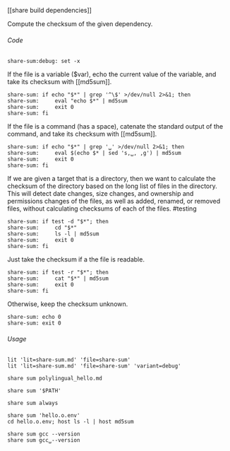 [[share build dependencies]]

Compute the checksum of the given dependency.

###### Code

	share-sum:debug: set -x

If the file is a variable ($var), echo the current value of the variable, and take its checksum with [[md5sum]].

	share-sum: if echo "$*" | grep '^\$' >/dev/null 2>&1; then
	share-sum:     eval "echo $*" | md5sum
	share-sum:     exit 0
	share-sum: fi

If the file is a command (has a space), catenate the standard output of the command, and take its checksum with [[md5sum]].

	share-sum: if echo "$*" | grep '␣' >/dev/null 2>&1; then
	share-sum:     eval $(echo $* | sed 's,␣, ,g') | md5sum
	share-sum:     exit 0
	share-sum: fi

If we are given a target that is a directory, then we want to calculate the checksum of the directory based on the long list of files in the directory.  This will detect date changes, size changes, and ownership and permissions changes of the files, as well as added, renamed, or removed files, without calculating checksums of each of the files.  #testing

	share-sum: if test -d "$*"; then
	share-sum:     cd "$*"
	share-sum:     ls -l | md5sum
	share-sum:     exit 0
	share-sum: fi

Just take the checksum if a the file is readable.

	share-sum: if test -r "$*"; then
	share-sum:     cat "$*" | md5sum
	share-sum:     exit 0
	share-sum: fi

Otherwise, keep the checksum unknown.

	share-sum: echo 0
	share-sum: exit 0

###### Usage

	lit 'lit=share-sum.md' 'file=share-sum'
	lit 'lit=share-sum.md' 'file=share-sum' 'variant=debug'

	share sum polylingual_hello.md

	share sum '$PATH'

	share sum always

	share sum 'hello.o.env'
	cd hello.o.env; host ls -l | host md5sum

	share sum gcc --version
	share sum gcc␣--version
